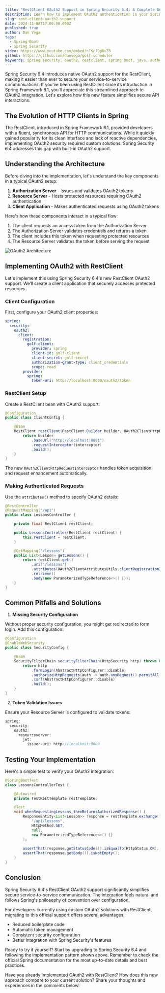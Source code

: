 ```yaml
---
title: "RestClient OAuth2 Support in Spring Security 6.4: A Complete Guide"
description: Learn how to implement OAuth2 authentication in your Spring applications using the new RestClient OAuth2 support in Spring Security 6.4. This guide covers architecture, implementation, and best practices for secure service-to-service communication.
slug: rest-client-oauth2-support
date: 2024-11-08T17:00:00.000Z
published: true
author: Dan Vega
tags:
  - Spring Boot
  - Spring Security
video: https://www.youtube.com/embed/nFKcJDpUuZ8
github: https://github.com/danvega/golf-scheduler
keywords: spring security, oauth2, restclient, spring boot, java, authentication, authorization, security
---
```


Spring Security 6.4 introduces native OAuth2 support for the RestClient, making it easier than ever to secure your service-to-service communications. If you've been using RestClient since its introduction in Spring Framework 6.1, you'll appreciate this streamlined approach to OAuth2 integration. Let's explore how this new feature simplifies secure API interactions.

## The Evolution of HTTP Clients in Spring

The RestClient, introduced in Spring Framework 6.1, provided developers with a fluent, synchronous API for HTTP communications. While it quickly gained popularity for its clean interface and lack of reactive dependencies, implementing OAuth2 security required custom solutions. Spring Security 6.4 addresses this gap with built-in OAuth2 support.

## Understanding the Architecture

Before diving into the implementation, let's understand the key components in a typical OAuth2 setup:

1. **Authorization Server** - Issues and validates OAuth2 tokens
2. **Resource Server** - Hosts protected resources requiring OAuth2 authentication
3. **Client Application** - Makes authenticated requests using OAuth2 tokens

Here's how these components interact in a typical flow:

1. The client requests an access token from the Authorization Server
2. The Authorization Server validates credentials and returns a token
3. The client includes this token when requesting protected resources
4. The Resource Server validates the token before serving the request

![OAuth2 Architecture](/images/blog/2024/11/05/oauth2_architecture.png)

## Implementing OAuth2 with RestClient

Let's implement this using Spring Security 6.4's new RestClient OAuth2 support. We'll create a client application that securely accesses protected resources.

### Client Configuration

First, configure your OAuth2 client properties:

```yaml
spring:
  security:
    oauth2:
      client:
        registration:
          golf-client:
            provider: spring
            client-id: golf-client
            client-secret: golf-secret
            authorization-grant-type: client_credentials
            scope: read
        provider:
          spring:
            token-uri: http://localhost:9000/oauth2/token
```

### RestClient Setup

Create a RestClient bean with OAuth2 support:

```java
@Configuration
public class ClientConfig {

    @Bean
    RestClient restClient(RestClient.Builder builder, OAuth2ClientHttpRequestInterceptor interceptor) {
        return builder
            .baseUrl("http://localhost:8081")
            .requestInterceptor(interceptor)
            .build();
    }
}
```

The new `OAuth2ClientHttpRequestInterceptor` handles token acquisition and request enhancement automatically.

### Making Authenticated Requests

Use the `attributes()` method to specify OAuth2 details:

```java
@RestController
@RequestMapping("/api")
public class LessonsController {

    private final RestClient restClient;

    public LessonsController(RestClient restClient) {
        this.restClient = restClient;
    }

    @GetMapping("/lessons")
    public List<Lesson> getLessons() {
        return restClient.get()
            .uri("/lessons")
            .attributes(OAuth2ClientAttributesUtils.clientRegistrationId("golf-client"))
            .retrieve()
            .body(new ParameterizedTypeReference<>() {});
    }
}
```

## Common Pitfalls and Solutions

1. **Missing Security Configuration**

Without proper security configuration, you might get redirected to form login. Add this configuration:

```java
@Configuration
@EnableWebSecurity
public class SecurityConfig {

    @Bean
    SecurityFilterChain securityFilterChain(HttpSecurity http) throws Exception {
        return http
            .formLogin(AbstractHttpConfigurer::disable)
            .authorizeHttpRequests(auth -> auth.anyRequest().permitAll())
            .csrf(AbstractHttpConfigurer::disable)
            .build();
    }
}
```

2. **Token Validation Issues**

Ensure your Resource Server is configured to validate tokens:

```java
spring:
  security:
    oauth2:
      resourceserver:
        jwt:
          issuer-uri: http://localhost:9000
```

## Testing Your Implementation

Here's a simple test to verify your OAuth2 integration:

```java
@SpringBootTest
class LessonsControllerTest {

    @Autowired
    private TestRestTemplate restTemplate;

    @Test
    void whenRequestingLessons_thenReturnsAuthorizedResponse() {
        ResponseEntity<List<Lesson>> response = restTemplate.exchange(
            "/api/lessons",
            HttpMethod.GET,
            null,
            new ParameterizedTypeReference<>() {}
        );
        
        assertThat(response.getStatusCode()).isEqualTo(HttpStatus.OK);
        assertThat(response.getBody()).isNotEmpty();
    }
}
```

## Conclusion

Spring Security 6.4's RestClient OAuth2 support significantly simplifies secure service-to-service communication. The integration feels natural and follows Spring's philosophy of convention over configuration.

For developers currently using custom OAuth2 solutions with RestClient, migrating to this official support offers several advantages:

- Reduced boilerplate code
- Automatic token management
- Consistent security configuration
- Better integration with Spring Security's features

Ready to try it yourself? Start by upgrading to Spring Security 6.4 and following the implementation pattern shown above. Remember to check the official Spring documentation for the most up-to-date details and best practices.

Have you already implemented OAuth2 with RestClient? How does this new approach compare to your current solution? Share your thoughts and experiences in the comments below!
